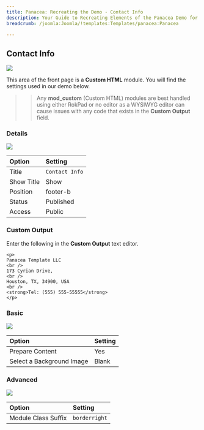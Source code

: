 ```yaml
---
title: Panacea: Recreating the Demo - Contact Info
description: Your Guide to Recreating Elements of the Panacea Demo for Joomla
breadcrumb: /joomla:Joomla/!templates:Templates/panacea:Panacea

---
```


Contact Info
-----

![][demo]

This area of the front page is a **Custom HTML** module. You will find the settings used in our demo below.

>> Any **mod_custom** (Custom HTML) modules are best handled using either RokPad or no editor as a WYSIWYG editor can cause issues with any code that exists in the **Custom Output** field.

### Details

![][demo2]

| Option     | Setting            |
| :--------- | :----------------- |
| Title      | `Contact Info`      |
| Show Title | Show               |
| Position   | footer-b           |
| Status     | Published          |
| Access     | Public             |

### Custom Output

Enter the following in the **Custom Output** text editor.

~~~
<p>
Panacea Template LLC
<br />
173 Cyrian Drive,
<br />
Houston, TX, 34900, USA
<br />
<strong>Tel: (555) 555-55555</strong>
</p>
~~~

### Basic

![][demo3]

| Option                    | Setting     |
| :----------               | :---------- |
| Prepare Content           | Yes         |
| Select a Background Image | Blank       |

### Advanced

![][demo4]

| Option              | Setting       |
| :----------         | :----------   |
| Module Class Suffix | `borderright` |

[demo]: assets/demo_8.jpeg
[demo2]: assets/demo_8a.jpeg
[demo3]: assets/demo_8b.jpeg
[demo4]: assets/demo_8c.jpeg
